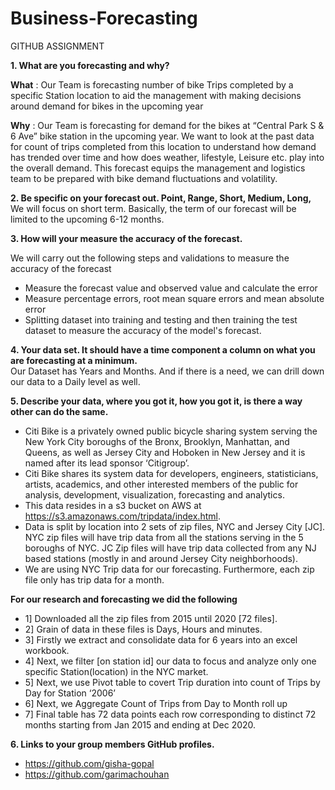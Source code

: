 # Business-Forecasting

GITHUB ASSIGNMENT

**1. What are you forecasting and why?**

**What** : Our Team is forecasting number of bike Trips completed by a specific Station location to aid the management with making decisions around demand for bikes in the upcoming year

**Why** : Our Team is forecasting for demand for the bikes at “Central Park S & 6 Ave” bike station in the upcoming year. We want to look at the past data for count of trips completed from this location to understand how demand has trended over time and how does weather, lifestyle, Leisure etc. play into the overall demand. This forecast equips the management and logistics team to be prepared with bike demand fluctuations and volatility. 

**2. Be specific on your forecast out. Point, Range, Short, Medium, Long,**\
     We will focus on short term. Basically, the term of our forecast will be limited to the upcoming 6-12 months.

**3. How will your measure the accuracy of the forecast.**

We will carry out the following steps and validations to measure the accuracy of the forecast
* Measure the forecast value and observed value and calculate the error
* Measure percentage errors, root mean square errors and mean absolute error
* Splitting dataset into training and testing and then training the test dataset to measure the accuracy of the model's forecast.


**4. Your data set. It should have a time component a column on what you are forecasting at a minimum.**\
Our Dataset has Years and Months. And if there is a need, we can drill down our data to a Daily level as well.

**5. Describe your data, where you got it, how you got it, is there a way other can do the same.**

* Citi Bike is a privately owned public bicycle sharing system serving the New York City boroughs of the Bronx, Brooklyn, Manhattan, and Queens, as well as Jersey City and Hoboken in New Jersey and it is named after its lead sponsor ‘Citigroup’.
* Citi Bike shares its system data for developers, engineers, statisticians, artists, academics, and other interested members of the public for analysis, development, visualization, forecasting and analytics.
* This data resides in a s3 bucket on AWS at https://s3.amazonaws.com/tripdata/index.html.
* Data is split by location into 2 sets of zip files, NYC and Jersey City [JC]. NYC zip files will have trip data from all the stations serving in the 5 boroughs of NYC. JC Zip files will have trip data collected from any NJ based stations (mostly in and around Jersey City neighborhoods).
* We are using NYC Trip data for our forecasting. Furthermore, each zip file only has trip data for a month. 

**For our research and forecasting we did the following**

* 1] Downloaded all the zip files from 2015 until 2020 [72 files].
* 2] Grain of data in these files is Days, Hours and minutes.
* 3] Firstly we extract and consolidate data for 6 years into an excel workbook.
* 4] Next, we filter [on station id] our data to focus and analyze only one specific Station(location) in the NYC market.
* 5] Next, we use Pivot table to covert Trip duration into count of Trips by Day for Station ‘2006’
* 6] Next, we Aggregate Count of Trips from Day to Month roll up
* 7] Final table has 72 data points each row corresponding to distinct 72 months starting from Jan 2015 and ending at Dec 2020.

**6. Links to your group members GitHub profiles.**

* https://github.com/gisha-gopal
* https://github.com/garimachouhan


